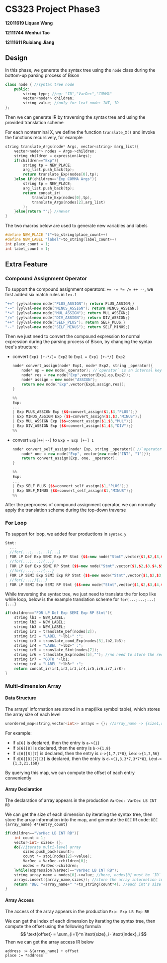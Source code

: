 # CS323 Project Phase3

**12011619 Liquan Wang**

**12111744 Wenhui Tao**

**12111611 Ruixiang Jiang**



## Design

In this phase, we generate the syntax tree using the `node` class during the bottom-up parsing process of Bison

```cpp
class node { //syntax tree node
    public:
        string type; //eg: "ID","VarDec","COMMA"
        vector<node*> children;
        string value; //only for leaf node: INT, ID
};
```

Then we can generate IR by traversing the syntax tree and using the provided translation scheme

For each nonterminal X, we define the function `translate_X()` and invoke the functions recursively, for example

```cpp
string translate_Args(node* Args, vector<string> &arg_list){
    vector<node*> nodes = Args->children;
    string children = expression(Args);
    if(children=="Exp"){
        string tp = NEW_PLACE;
        arg_list.push_back(tp);
        return translate_Exp(nodes[0],tp);
    }else if(children=="Exp COMMA Args"){
        string tp = NEW_PLACE;
        arg_list.push_back(tp);
        return concat_ir(
            translate_Exp(nodes[0],tp),
            translate_Args(nodes[2],arg_list)
        );
    }else{return "";} //never
}
```

The two macros below are used to generate new variables and labels

```cpp
#define NEW_PLACE "t"+to_string(place_count++)
#define NEW_LABEL "label"+to_string(label_count++)
int place_count = 1;
int label_count = 1;
```





## Extra Feature

### Compound Assignment Operator

To support the compound assignment operators:  `+= -= *= /= ++ --`, we first added six match rules in `lex.l`

```cpp
"+=" {yylval=new node("PLUS_ASSIGN"); return PLUS_ASSIGN;}
"-=" {yylval=new node("MINUS_ASSIGN"); return MINUS_ASSIGN;}
"*=" {yylval=new node("MUL_ASSIGN"); return MUL_ASSIGN;}
"/=" {yylval=new node("DIV_ASSIGN"); return DIV_ASSIGN;}
"++" {yylval=new node("SELF_PLUS"); return SELF_PLUS;}
"--" {yylval=new node("SELF_MINUS"); return SELF_MINUS;}
```

Then we just need to convert the compound expression to normal expression during the parsing process of Bison, by changing the syntax tree's structure: 

- convert `Exp1 [+-*/]= Exp2` to `Exp1 = Exp1 [+-*/] Exp2` 

  ```cpp
  node* convert_assign(node* Exp1, node* Exp2, string _operator){
      node* op = new node(_operator); //`operator` is an internal keyword in C++
      node* res = new node("Exp",vector{Exp1,op,Exp2});
      node* assign = new node("ASSIGN");
      return new node("Exp",vector{Exp1,assign,res});
  }
  
  %%
  Exp:
  ...
  | Exp PLUS_ASSIGN Exp {$$=convert_assign($1,$3,"PLUS");}
  | Exp MINUS_ASSIGN Exp {$$=convert_assign($1,$3,"MINUS");}
  | Exp MUL_ASSIGN Exp {$$=convert_assign($1,$3,"MUL");}
  | Exp DIV_ASSIGN Exp {$$=convert_assign($1,$3,"DIV");}
  %%
  ```

- convert `Exp[++|--]` to `Exp = Exp [+-] 1`

  ```cpp
  node* convert_self_assign(node* Exp, string _operator){ //`operator` is an internal keyword in C++
      node* one = new node("Exp", vector{new node("INT", "1")});
      return convert_assign(Exp, one, _operator);
  }
  
  %%
  Exp:
  ...
  | Exp SELF_PLUS {$$=convert_self_assign($1,"PLUS");}
  | Exp SELF_MINUS {$$=convert_self_assign($1,"MINUS");}
  %%
  ```

After the preprocess of compound assignment operator, we can normally apply the translation scheme during the top-down traverse



### For Loop

To support for loop, we added four productions in `syntax.y`

```cpp
Stmt:
  ...
  //for(...;...;...){...}
| FOR LP Def Exp SEMI Exp RP Stmt {$$=new node("Stmt",vector{$1,$2,$3,$4,$5,$6,$7,$8});}
  //for(...;...;){...}
| FOR LP Def Exp SEMI RP Stmt {$$=new node("Stmt",vector{$1,$2,$3,$4,$5,$6,$7});}    
  //for(;...;...){...}
| FOR LP SEMI Exp SEMI Exp RP Stmt {$$=new node("Stmt",vector{$1,$2,$3,$4,$5,$6,$7,$8});}
  //for(;...;){...}
| FOR LP SEMI Exp SEMI RP Stmt {$$=new node("Stmt",vector{$1,$2,$3,$4,$5,$6,$7});}
```

While traversing the syntax tree, we just need to translate the for loop like while loop, below is the example translation scheme for `for(...;...;...){...}`

```cpp
if(children=="FOR LP Def Exp SEMI Exp RP Stmt"){
    string lb1 = NEW_LABEL;
    string lb2 = NEW_LABEL;
    string lb3 = NEW_LABEL;
    string ir1 = translate_Def(nodes[2]);
    string ir2 = "LABEL "+lb1+" :";
    string ir3 = translate_cond_Exp(nodes[3],lb2,lb3);
    string ir4 = "LABEL "+lb2+" :";
    string ir5 = translate_Stmt(nodes[7]);
    string ir6 = translate_Exp(nodes[5],""); //no need to store the result
    string ir7 = "GOTO "+lb1;
    string ir8 = "LABEL "+lb3+" :";
    return concat_ir(ir1,ir2,ir3,ir4,ir5,ir6,ir7,ir8);
}
```



### Multi-dimension Array

#### Data Structure

The arrays' information are stored in a map(like symbol table), which stores the array size of each level

```cpp
unordered_map<string,vector<int>> arrays = {}; //array_name -> {size1,size2,...}
```

For example: 

- If `a[6]` is declared, then the entry is `a->{1}`
- If `b[6][8]` is declared, then the entry is `b->{1,8}`
- If `c[6][8][7]` is declared, then the entry is `c->{1,7,7*8}`, i.e:`c->{1,7,56}`
- If `d[6][8][7][3]` is declared, then the entry is `d->{1,3,3*7,3*7*8}`, i.e:`d->{1,3,21,168}`

By querying this map, we can compute the offset of each entry conveniently



#### Array Declaration

The declaration of array appears in the production `VarDec: VarDec LB INT RB`

We can get the size of each dimension by iterating the syntax tree, then store the array information into the map, and generate the `DEC` IR code: `DEC {array_name} 4*{entry_count}`

```cpp
if(children=="VarDec LB INT RB"){
    int count = 1;
    vector<int> sizes= {};
    do{//iterate multi-level array
        sizes.push_back(count);
        count *= stoi(nodes[2]->value);
        VarDec = VarDec->children[0];
        nodes = VarDec->children;
    }while(expression(VarDec)=="VarDec LB INT RB");
    string array_name = nodes[0]->value; //here, nodes[0] must be `ID`
    arrays.insert({array_name,sizes}); //store the array information into the map
    return "DEC "+array_name+" "+to_string(count*4); //each int's size is 4 byte
}
```



#### Array Access

The access of the array appears in the production `Exp: Exp LB Exp RB`

We can get the index of each dimension by iterating the syntax tree, then compute the offset using the following formula
$$
\text{offset} = \sum_{i=1}^n \text{size}_i · \text{index}_i
$$
 Then we can get the array access IR below

```
address := &{array_name} + offset
place := *address
```

